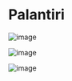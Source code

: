 # Palantiri

![image](https://github.com/user-attachments/assets/a630320a-d710-4417-bf5b-846e0cacc1ce)

![image](https://github.com/user-attachments/assets/d3f8c3c4-4c50-4f6e-abd3-52b535792544)

![image](https://github.com/user-attachments/assets/a43eaf9a-197b-4713-a936-16d0bbd38a9b)

